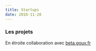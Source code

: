 ```yaml
---
title: Startups
date: 2018-11-28
---
```


### Les projets

En étroite collaboration avec [beta.gouv.fr](https://beta.gouv.fr/)
